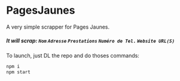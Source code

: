 # PagesJaunes

A very simple scrapper for Pages Jaunes.

##### It will scrap: `Nom` `Adresse` `Prestations` `Numéro de Tel.` `Website URL(S)`

To launch, just DL the repo and do thoses commands:
```javascript
npm i
npm start
```
